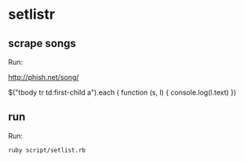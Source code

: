 


setlistr
===========

scrape songs
-------
Run:

  http://phish.net/song/

  $("tbody tr td:first-child a").each ( function (s, l) { console.log(l.text) })


run
-----------
Run:

    ruby script/setlist.rb
